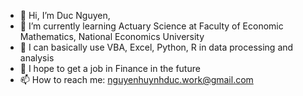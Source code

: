 - 👋 Hi, I’m Duc Nguyen,
- 🌱 I’m currently learning Actuary Science at Faculty of Economic Mathematics, National Economics University
- 👀 I can basically use VBA, Excel, Python, R in data processing and analysis
- 💞️ I hope to get a job in Finance in the future
- 📫 How to reach me: nguyenhuynhduc.work@gmail.com
<!---
ducnguyen-work/ducnguyen-work is a ✨ special ✨ repository because its `README.md` (this file) appears on your GitHub profile.
You can click the Preview link to take a look at your changes.
--->
